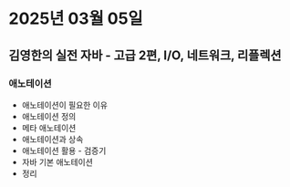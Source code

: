 # 2025년 03월 05일

## 김영한의 실전 자바 - 고급 2편, I/O, 네트워크, 리플렉션

### 애노테이션

- 애노테이션이 필요한 이유
- 애노테이션 정의
- 메타 애노테이션
- 애노테이션과 상속
- 애노테이션 활용 - 검증기
- 자바 기본 애노테이션
- 정리
